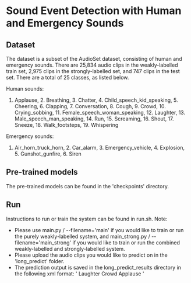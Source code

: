 # Sound Event Detection with Human and Emergency Sounds

## Dataset
The dataset is a subset of the AudioSet dataset, consisting of human and emergency sounds. There are 25,834 audio clips in the weakly-labelled train set, 2,975 clips in the strongly-labelled set, and 747 clips in the test set. There are a total of 25 classes, as listed below.

Human sounds:
1. Applause, 2. Breathing, 3. Chatter, 4. Child_speech_kid_speaking, 5. Cheering, 6. Clapping, 7. Conversation, 8. Cough, 9. Crowd, 10. Crying_sobbing, 11. Female_speech_woman_speaking, 12. Laughter, 13. Male_speech_man_speaking, 14. Run, 15. Screaming, 16. Shout, 17. Sneeze, 18. Walk_footsteps, 19. Whispering

Emergency sounds:
1. Air_horn_truck_horn, 2. Car_alarm, 3. Emergency_vehicle, 4. Explosion, 5. Gunshot_gunfire, 6. Siren

## Pre-trained models
The pre-trained models can be found in the 'checkpoints' directory.

## Run
Instructions to run or train the system can be found in run.sh.
Note:
- Please use main.py / --filename='main' if you would like to train or run the purely weakly-labelled system, and main_strong.py / --filename='main_strong' if you would like to train or run the combined weakly-labelled and strongly-labelled system. 
- Please upload the audio clips you would like to predict on in the 'long_predict' folder.
- The prediction output is saved in the long_predict_results directory in the following xml format:
    '<AudioDoc name="audio_filename">
    <SoundCaptionList>
    <SoundSegment stime="42.01" dur="3.01">Laughter</SoundSegment>
    <SoundSegment stime="48.02" dur="3.07">Crowd</SoundSegment>
    <SoundSegment stime="53.03" dur="5.00">Applause</SoundSegment>
    </SoundSegment>
    </AudioDoc>'
